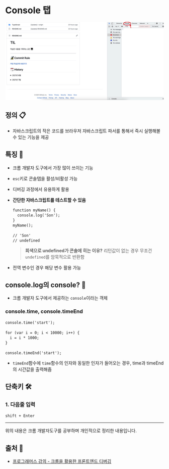# Console 탭
![console](images/console.png)
## 정의 📋
- 자바스크립트의 작은 코드를 브라우저 자바스크립트 파서를 통해서 즉시 실행해볼 수 있는 기능을 제공

## 특징 🙌
- 크롬 개발자 도구에서 가장 많이 쓰이는 기능
- `esc`키로 콘솔탭을 활성/비활성 가능
- 디버깅 과정에서 유용하게 활용
- **간단한 자바스크립트를 테스트할 수 있음**
  ```
  function myName() {
    console.log('Son');
  }
  myName();

  // 'Son'
  // undefined
  ```

  > **회색으로 undefined가 콘솔에 히는 이유?** 리턴값이 없는 경우 무조건 `undefined`를 암묵적으로 반환함
- 전역 변수인 경우 해당 변수 활용 가능

## console.log의 console? 🧐
- 크롬 개발자 도구에서 제공하는 `console`이라는 객체

### console.time, console.timeEnd
```
console.time('start');

for (var i = 0; i < 10000; i++) {
  i = i * 1000;
}

console.timeEnd('start');
```
- `timeEnd`함수에 `time`함수의 인자와 동일한 인자가 들어오는 경우, time과 timeEnd의 시간값을 출력해줌

## 단축키 🛠
### 1. 다음줄 입력
```
shift + Enter
```

- - -
위의 내용은 크롬 개발자도구를 공부하며 개인적으로 정리한 내용입니다.
## 출처 📝

- [프로그래머스 강의 - 크롬을 활용한 프론트엔드 디버깅](https://programmers.co.kr/learn/courses/7)